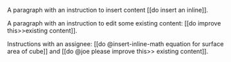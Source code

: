 A paragraph with an instruction to insert content [[do insert an inline]].

A paragraph with an instruction to edit some existing content: [[do improve this>>existing content]].

Instructions with an assignee: [[do @insert-inline-math equation for surface area of cube]] and [[do @joe please improve this>> existing content]].